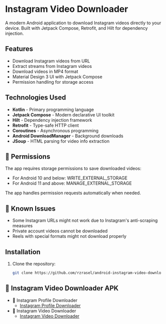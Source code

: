 # Instagram Video Downloader

A modern Android application to download Instagram videos directly to your device. Built with Jetpack Compose, Retrofit, and Hilt for dependency injection.

## Features

- Download Instagram videos from URL
- Extract streams from Instagram videos
- Download videos in MP4 format
- Material Design 3 UI with Jetpack Compose
- Permission handling for storage access

## Technologies Used

- **Kotlin** - Primary programming language
- **Jetpack Compose** - Modern declarative UI toolkit
- **Hilt** - Dependency injection framework
- **Retrofit** - Type-safe HTTP client
- **Coroutines** - Asynchronous programming
- **Android DownloadManager** - Background downloads
- **JSoup** - HTML parsing for video info extraction

## 🔐 Permissions

The app requires storage permissions to save downloaded videos:

- For Android 10 and below: WRITE_EXTERNAL_STORAGE
- For Android 11 and above: MANAGE_EXTERNAL_STORAGE

The app handles permission requests automatically when needed.

## 🐛 Known Issues

- Some Instagram URLs might not work due to Instagram's anti-scraping measures
- Private account videos cannot be downloaded
- Reels with special formats might not download properly

## Installation

1. Clone the repository:
   ```bash
   git clone https://github.com/rzrasel/android-instagram-video-downloader-example.git

## 📱 Instagram Video Downloader APK

- 📱 Instagram Profile Downloader
   - [Instagram Profile Downloader](apk/app-instagram-profile-release.apk)
- 📱 Instagram Video Downloader
  - [Instagram Video Downloader](apk/app-instagram-video-release.apk)